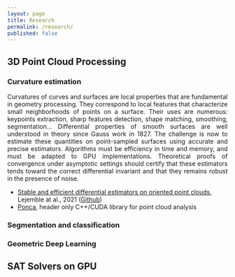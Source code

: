 ```yaml
---
layout: page
title: Research
permalink: /research/
published: false
---
```


## 3D Point Cloud Processing

### Curvature estimation

<div style="text-align: justify">
Curvatures of curves and surfaces are local properties that are fundamental in geometry processing.
They correspond to local features that characterize small neighborhoods of points on a surface.
Their uses are numerous: keypoints extraction, sharp features detection, shape matching, smoothing, segmentation...
Differential properties of smooth surfaces are well understood in theory since Gauss work in 1827.
The challenge is now to estimate these quantities on point-sampled surfaces using accurate and precise estimators.
Algorithms must be efficiency in time and memory, and must be adapted to GPU implementations.
Theoretical proofs of convergence under asymptotic settings should certify that these estimators tends toward the correct differential invariant and that they remains robust in the presence of noise.
</div>

- [Stable and efficient differential estimators on oriented point clouds](/articles/lejemble2021stable.pdf), Lejemble at al., 2021 ([Github](https://github.com/STORM-IRIT/algebraic-shape-operator))
- [Ponca](https://github.com/poncateam/ponca), header only C++/CUDA library for point cloud analysis

### Segmentation and classification


### Geometric Deep Learning




## SAT Solvers on GPU



